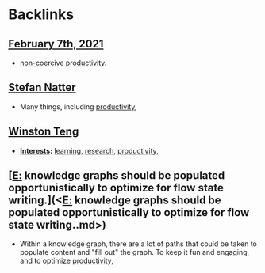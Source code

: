 
# Backlinks
## [February 7th, 2021](<February 7th, 2021.md>)
- [non-coercive](<non-coercive.md>) [productivity](<productivity.md>).

## [Stefan Natter](<Stefan Natter.md>)
- Many things, including [productivity](<productivity.md>),

## [Winston Teng](<Winston Teng.md>)
- **[Interests](<Interests.md>):** [learning](<learning.md>), [research](<research.md>), [productivity](<productivity.md>),

## [[E:](<[E:.md>) knowledge graphs should be populated opportunistically to optimize for flow state writing.](<[E:](<E:.md>) knowledge graphs should be populated opportunistically to optimize for flow state writing..md>)
- Within a knowledge graph, there are a lot of paths that could be taken to populate content and "fill out" the graph. To keep it fun and engaging, and to optimize [productivity](<productivity.md>),

